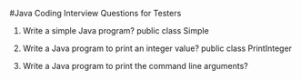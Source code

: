 #Java Coding Interview Questions for Testers

1) Write a simple Java program?
   public class Simple
   
2) Write a Java program to print an integer value?
   public class PrintInteger
   
3) Write a Java program to print the command line arguments?
